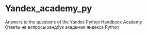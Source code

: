 # Yandex_academy_py
Answers to the questions of the Yandex Python Handbook Academy 
Ответы нв вопросы хендбук академии яндекса Python
